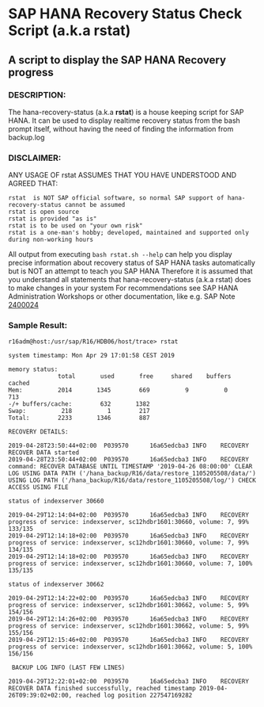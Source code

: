 # SAP HANA Recovery Status Check Script (a.k.a rstat)
## A script to display the SAP HANA Recovery progress
### DESCRIPTION:
The hana-recovery-status (a.k.a **rstat**) is a house keeping script for SAP HANA. It can be used to display realtime recovery status from the bash prompt itself, without having the need of finding the information from backup.log

### DISCLAIMER:
ANY USAGE OF rstat ASSUMES THAT YOU HAVE UNDERSTOOD AND AGREED THAT:

```
rstat  is NOT SAP official software, so normal SAP support of hana-recovery-status cannot be assumed
rstat is open source
rstat is provided "as is"
rstat is to be used on "your own risk"
rstat is a one-man's hobby; developed, maintained and supported only during non-working hours
```

All output from executing `bash rstat.sh --help` can help you display precise information about recovery status of SAP HANA tasks automatically but is NOT an attempt to teach you SAP HANA
Therefore it is assumed that you understand all statements that hana-recovery-status (a.k.a rstat) does to make changes in your system
For recommendations see SAP HANA Administration Workshops or other documentation, like e.g. SAP Note [2400024](https://launchpad.support.sap.com/#/notes/=2400024)

### Sample Result:
```shell
r16adm@host:/usr/sap/R16/HDB06/host/trace> rstat

system timestamp: Mon Apr 29 17:01:58 CEST 2019

memory status:
              total       used       free     shared    buffers     cached
Mem:          2014       1345        669          9          0        713
-/+ buffers/cache:        632       1382
Swap:          218          1        217
Total:        2233       1346        887

RECOVERY DETAILS:

2019-04-28T23:50:44+02:00  P039570      16a65edcba3 INFO    RECOVERY RECOVER DATA started
2019-04-28T23:50:44+02:00  P039570      16a65edcba3 INFO    RECOVERY command: RECOVER DATABASE UNTIL TIMESTAMP '2019-04-26 08:00:00' CLEAR LOG USING DATA PATH ('/hana_backup/R16/data/restore_1105205508/data/') USING LOG PATH ('/hana_backup/R16/data/restore_1105205508/log/') CHECK ACCESS USING FILE

status of indexserver 30660

2019-04-29T12:14:04+02:00  P039570      16a65edcba3 INFO    RECOVERY progress of service: indexserver, sc12hdbr1601:30660, volume: 7, 99% 133/135
2019-04-29T12:14:18+02:00  P039570      16a65edcba3 INFO    RECOVERY progress of service: indexserver, sc12hdbr1601:30660, volume: 7, 99% 134/135
2019-04-29T12:14:18+02:00  P039570      16a65edcba3 INFO    RECOVERY progress of service: indexserver, sc12hdbr1601:30660, volume: 7, 100% 135/135

status of indexserver 30662

2019-04-29T12:14:22+02:00  P039570      16a65edcba3 INFO    RECOVERY progress of service: indexserver, sc12hdbr1601:30662, volume: 5, 99% 154/156
2019-04-29T12:14:26+02:00  P039570      16a65edcba3 INFO    RECOVERY progress of service: indexserver, sc12hdbr1601:30662, volume: 5, 99% 155/156
2019-04-29T12:15:46+02:00  P039570      16a65edcba3 INFO    RECOVERY progress of service: indexserver, sc12hdbr1601:30662, volume: 5, 100% 156/156

 BACKUP LOG INFO (LAST FEW LINES)

2019-04-29T12:22:01+02:00  P039570      16a65edcba3 INFO    RECOVERY RECOVER DATA finished successfully, reached timestamp 2019-04-26T09:39:02+02:00, reached log position 227547169282
```

